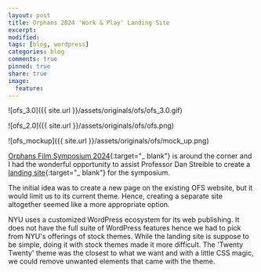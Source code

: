 ```yaml
---
layout: post
title: Orphans 2024 'Work & Play' Landing Site
excerpt:
modified:
tags: [blog, wordpress]
categories: blog
comments: true
pinned: true
share: true
image:
  feature:
---
```


![ofs_3.0]({{ site.url }}/assets/originals/ofs/ofs_3.0.gif)

![ofs_2.0]({{ site.url }}/assets/originals/ofs/ofs.png)

![ofs_mockup]({{ site.url }}/assets/originals/ofs/mock_up.png)

[Orphans Film Symposium 2024](https://wp.nyu.edu/orphanfilm/){:target="\_ blank"} is around the corner and I had the wonderful opportunity to assist Professor Dan Streible to create a [landing site](https://wp.nyu.edu/orphans2024/){:target="\_ blank"} for the symposium.

The initial idea was to create a new page on the existing OFS website, but it would limit us to its current theme. Hence, creating a separate site altogether seemed like a more appropriate option.

NYU uses a customized WordPress ecosystem for its web publishing. It does not have the full suite of WordPress features hence we had to pick from NYU's offerings of stock themes. While the landing site is suppose to be simple, doing it with stock themes made it more difficult. The 'Twenty Twenty' theme was the closest to what we want and with a little CSS magic, we could remove unwanted elements that came with the theme.

